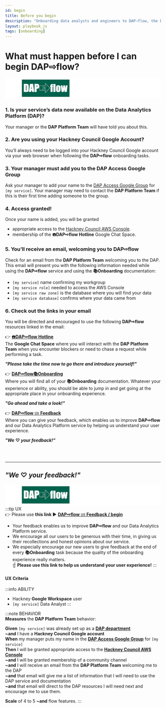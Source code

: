 ```yaml
---
id: begin
title: Before you begin
description: "Onboarding data analysts and engineers to DAP⇨flow, the Data Analytics Platform Airflow integration."
layout: playbook_js
tags: [onboarding]
---
```


# What must happen before I can begin DAP⇨flow?
![DAP⇨flow](../images/DAPairflowFLOWleft.png)  

### 1. Is your service’s data now available on the Data Analytics Platform (DAP)?
Your manager or the **DAP Platform Team** will have told you about this.

### 2. Are you using your Hackney Council Google Account?
You’ll always need to be logged into your Hackney Council Google account via your web browser when following the **DAP⇨flow** onboarding tasks.

### 3. Your manager must add you to the DAP Access Google Group
Ask your manager to add your name to the [DAP Access Google Group](https://support.google.com/groups/answer/2465464?hl=en) for `[my service]`. Your manager may need to contact the **DAP Platform Team** if this is their first time adding someone to the group.

### 4. Access granted!
Once your name is added, you will be granted  
- appropriate access to the [Hackney Council AWS Console](https://d-936715b9ec.awsapps.com/start/#/?tab=accounts).
- membership of the **☎️DAP⇨flow Hotline** Google Chat Space.

### 5. You’ll receive an email, welcoming you to **DAP⇨flow**
Check for an email from the **DAP Platform Team** welcoming you to the DAP. This email will present you with the following information needed while using the **DAP⇨flow** service and using the **📚Onboarding** documentation:  
- `[my service]` name confirming my workgroup
- `[my service role]` needed to access the AWS Console
- `[my service raw zone]` is the database where you will find your data
- `[my service database]` confirms where your data came from

### 6. Check out the links in your email
You will be directed and encouraged to use the following **DAP⇨flow** resources linked in the email:

👉  [**☎️DAP⇨flow Hotline**](https://chat.google.com/room/AAAAZYTZYPE/w4EMQuK-9QA/w4EMQuK-9QA?cls=10)  
    The **Google Chat Space** where you will interact with the **DAP Platform Team** when you encounter blockers or need to chase a request while performing a task.  

***"Please take the time now to go there and introduce yourself!"***

👉  [**DAP⇨flow📚Onboarding**](../introduction#📚Onboarding)  
    Where you will find all of your **📚Onboarding** documentation. Whatever your experience or ability, you should be able to jump in and get going at the appropriate place in your onboarding experience.  

***"Go ahead and take a look!"***

👉  [**DAP⇨flow** `UX` **Feedback**](https://docs.google.com/forms/d/e/1FAIpQLSfCAYaKcZDJPzdhVZGno2R7Xzb36UzYU1FdC0W0YcOLXlLGag/viewform?usp=pp_url&entry.339550210=begin)  
    Where you can give your feedback, which enables us to improve **DAP⇨flow** and our Data Analytics Platform service by helping us understand your user experience.  

***"We* ♡ *your feedback!"***

<br> 
</br>  

---
## ***"We* ♡ *your feedback!"***
![DAP⇨flow](../images/DAPairflowFLOWleft.png)  
:::tip UX  
👉 Please use **this link ►** [**DAP⇨flow** `UX` **Feedback / begin**](https://docs.google.com/forms/d/e/1FAIpQLSdqeNyWIPMNBHEr-YSyxnXQ4ggTwJPkffMYgFaJ4hGEhIL6LA/viewform?usp=pp_url&entry.339550210=begin)  
- Your feedback enables us to improve **DAP⇨flow** and our Data Analytics Platform service.  
- We encourage all our users to be generous with their time, in giving us their recollections and honest opinions about our service.  
- We especially encourage our new users to give feedback at the end of every **📚Onboarding** task because the quality of the onboarding experience really matters.  
☝ **Please use this link to help us understand your user experience!**
:::

#### UX Criteria
:::info ABILITY  
* Hackney **Google Workspace** user 
* `[my service]` Data Analyst
:::

:::note BEHAVIOR  
**Measures** the **DAP Platform Team** behavior:  

**Given** `[my service]` was already set up as a [**DAP department**](https://playbook.hackney.gov.uk/Data-Platform-Playbook/playbook/getting-set-up/onboarding-new-departments-to-the-platform)  
**~and** I have a **Hackney Council Google account**  
**When** my manager puts my name in the [**DAP Access Google Group**](https://support.google.com/groups/answer/2465464?hl=en) for `[my service]`  
**Then** I will be granted appropriate access to the [**Hackney Council AWS Console**](https://d-936715b9ec.awsapps.com/start/\#/?tab=accounts)  
**~and** I will be granted membership of a community channel    
**~and** I will receive an email from the **DAP Platform Team** welcoming me to the DAP  
**~and** that email will give me a list of information that I will need to use the DAP service and documentation  
**~and** that email will direct to the DAP resources I will need next and encourage me to use them.

**Scale** of 4 to 5 **~and** flow features.
:::
